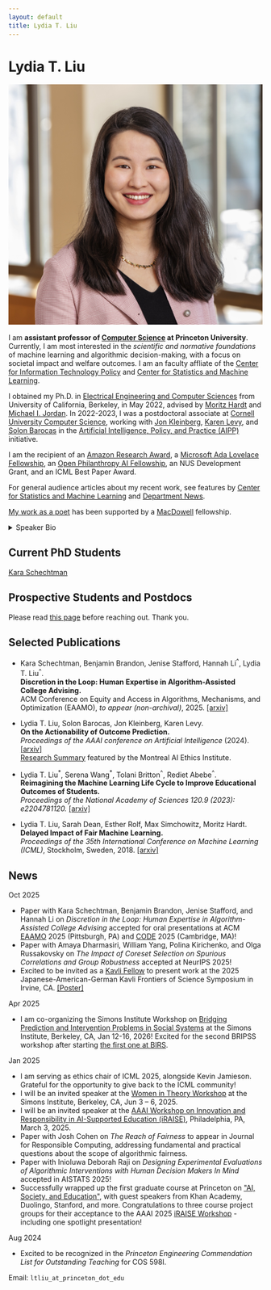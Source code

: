 ```yaml
---
layout: default
title: Lydia T. Liu 
---
```

	
	
# Lydia T. Liu #

<img src="img/01 - Liu 2024 DKC - small.jpg" alt="Photo" class="leftside_image" title="Photo Credit: David Kelly Crow">

I am **assistant professor of [Computer Science](https://www.cs.princeton.edu) at Princeton University**. Currently, I am most interested in the _scientific and normative foundations_ of machine learning and algorithmic decision-making, with a focus on societal impact and welfare outcomes. I am an faculty affliate of the [Center for Information Technology Policy](https://citp.princeton.edu) and [Center for Statistics and Machine Learning](https://csml.princeton.edu).

 I obtained my Ph.D. in [Electrical Engineering and Computer Sciences](https://eecs.berkeley.edu/) from University of California, Berkeley, in May 2022, advised by [Moritz Hardt](http://mrtz.org/) and [Michael I. Jordan](https://people.eecs.berkeley.edu/~jordan/). In 2022-2023, I was a postdoctoral associate at [Cornell University Computer Science](http://cis.cornell.edu/cornell-computing-information-science), working with [Jon Kleinberg](https://www.cs.cornell.edu/home/kleinber/), [Karen Levy](https://www.karen-levy.net), and [Solon Barocas](http://solon.barocas.org) in the [Artificial Intelligence, Policy, and Practice (AIPP)](https://aipp.cis.cornell.edu) initiative. 
 
I am the recipient of an [Amazon Research Award](https://www.amazon.science/research-awards/program-updates/99-amazon-research-awards-recipients-announced), a [Microsoft Ada Lovelace Fellowship](https://www.microsoft.com/en-us/research/academic-program/ada-lovelace-fellowship/), an [Open Philanthropy AI Fellowship](https://www.openphilanthropy.org/focus/global-catastrophic-risks/potential-risks-advanced-artificial-intelligence/open-phil-ai-fellowship-2019-class), an NUS Development Grant, and an ICML Best Paper Award. 

For general audience articles about my recent work, see features by [Center for Statistics and Machine Learning](https://csml.princeton.edu/news/lydia-liu-rethinking-ai’s-impact-society-through-lens-fairness) and [Department News](https://www.cs.princeton.edu/news/lydia-liu-expert-social-impacts-machine-learning-has-joined-faculty).

[My work as a poet](https://lydialiupoet.com/the-problem-of-deer) has been supported by a [MacDowell](https://www.macdowell.org) fellowship.

<details>
  <summary>Speaker Bio</summary>
  <p>Lydia Liu is an Assistant Professor of Computer Science at Princeton University. Her research examines the theoretical foundations of machine learning and algorithmic decision-making, with a focus on long-term societal impact. She obtained her Ph.D. in electrical engineering and computer sciences from the University of California, Berkeley, and completed her postdoctoral research at Cornell University at the Artificial Intelligence, Policy, and Practice (AIPP) initiative.
She is the recipient of an Amazon Research Award, fellowships from Microsoft and  Open Philanthropy, and an ICML Best Paper Award.</p>
</details>


## Current PhD Students
[Kara Schechtman](https://www.karaschechtman.com/about)

## Prospective Students and Postdocs
Please read [this page](/prospective) before reaching out. Thank you.

## Selected Publications
* Kara Schechtman, Benjamin Brandon, Jenise Stafford, Hannah Li<sup>^</sup>, Lydia T. Liu<sup>^</sup>.  
**Discretion in the Loop: Human Expertise in Algorithm-Assisted College Advising.**  
ACM Conference on Equity and Access in Algorithms, Mechanisms, and Optimization (EAAMO), *to appear (non-archival)*, 2025. [[arxiv]](https://arxiv.org/abs/2505.13325)  

* Lydia T. Liu, Solon Barocas, Jon Kleinberg, Karen Levy.  
**On the Actionability of Outcome Prediction.**  
*Proceedings of the AAAI conference on Artificial Intelligence* (2024). [[arxiv]](https://arxiv.org/abs/2309.04470)  
[Research Summary](https://montrealethics.ai/on-the-actionability-of-outcome-prediction/) featured by the Montreal AI Ethics Institute.

* Lydia T. Liu<sup>\*</sup>, Serena Wang<sup>\*</sup>, Tolani Britton<sup>^</sup>, Rediet Abebe<sup>^</sup>.  
**Reimagining the Machine Learning Life Cycle to Improve Educational Outcomes of Students.**  
*Proceedings of the National Academy of Sciences 120.9 (2023): e2204781120.* [[arxiv]](http://arxiv.org/abs/2209.03929) <!--[[eprint]](https://www.pnas.org/eprint/3RXWD4U8UFVCHHUWGFGY/full) [[slides]](/assets/ml4ed-bair-talk.pdf) --> 

* Lydia T. Liu, Sarah Dean, Esther Rolf, Max Simchowitz, Moritz Hardt.  
**Delayed Impact of Fair Machine Learning.**  
*Proceedings of the 35th International Conference on Machine Learning (ICML)*, Stockholm, Sweden, 2018. [[arxiv]](https://arxiv.org/abs/1803.04383)

## News
Oct 2025
* Paper with Kara Schechtman, Benjamin Brandon, Jenise Stafford, and Hannah Li on _Discretion in the Loop: Human Expertise in Algorithm-Assisted College Advising_ accepted for oral presentations at ACM [EAAMO](https://conference.eaamo.org) 2025 (Pittsburgh, PA) and [CODE](https://ide.mit.edu/events/2025-conference-on-digital-experimentation-mit-codemit/) 2025 (Cambridge, MA)! 
* Paper with Amaya Dharmasiri, William Yang, Polina Kirichenko, and Olga Russakovsky on _The Impact of Coreset Selection on Spurious Correlations and Group Robustness_ accepted at NeurIPS 2025!
* Excited to be invited as a [Kavli Fellow](https://www.nasonline.org/news/national-academy-of-sciences-selects-the-2025-kavli-fellows/) to present work at the 2025 Japanese-American-German Kavli Frontiers of Science Symposium in Irvine, CA. [[Poster]](https://drive.google.com/file/d/1Qso8WL55xtINyF9cNwZXz7UuLygR3X9M/view?usp=sharing)
  
Apr 2025
* I am co-organizing the Simons Institute Workshop on [Bridging Prediction and Intervention Problems in Social Systems](https://simons.berkeley.edu/workshops/bridging-prediction-intervention-problems-social-systems) at the Simons Institute, Berkeley, CA,  Jan 12-16, 2026!  Excited for the second BRIPSS workshop after starting [the first one at BIRS](http://www.birs.ca/events/2024/5-day-workshops/24w5283).


Jan 2025  
* I am serving as ethics chair of ICML 2025, alongside Kevin Jamieson. Grateful for the opportunity to give back to the ICML community!
* I will be an invited speaker at the [Women in Theory Workshop](https://womenintheory.wordpress.com) at the Simons Institute, Berkeley, CA,  Jun 3 – 6, 2025. 
* I will be an invited speaker at the [AAAI Workshop on Innovation and Responsibility in AI-Supported Education (iRAISE)](https://iraise-25-aaai.my.canva.site/#agenda), Philadelphia, PA, March 3, 2025.  
* Paper with Josh Cohen on _The Reach of Fairness_ to appear in Journal for Responsible Computing, addressing fundamental and practical questions about the scope of algorithmic fairness.  
* Paper with Inioluwa Deborah Raji on _Designing Experimental Evaluations of Algorithmic Interventions with Human Decision Makers In Mind_ accepted in AISTATS 2025!  
* Successfully wrapped up the first graduate course at Princeton on  ["AI, Society, and Education"](/teaching), with guest speakers from Khan Academy, Duolingo, Stanford, and more. Congratulations to three course project groups for their acceptance to the AAAI 2025 [iRAISE Workshop](https://iraise-25-aaai.my.canva.site/) - including one spotlight presentation!  

Aug 2024   
* Excited to be recognized in the _Princeton Engineering Commendation List for Outstanding Teaching_ for COS 598I.

<!--
> I am presenting work with my students and collaborators ([Liu et al 2024](https://drive.google.com/file/d/1x4tdWdjRK-yB9-agNOPVFr4na-Q5QKYl/view?usp=sharing), [Raji and Liu 2024](), [Stroebl et al 2024]()) at the ICML 2024 Workshop on Humans, Algorithmic Decision-Making and Society: Modeling Interactions and Impact!  
> I will be an invited speaker at TTIC Workshop on Data-Driven Decision Processes: From Theory to Practice (August 26-28).
--> 

<!-- I received an Amazon Research Award for the proposal _From Predictions to Positive Impact: Foundations of Responsible AI in Social Systems_.   --> 
<!-- I co-organized the [BIRS workshop](http://www.birs.ca/events/2024/5-day-workshops/24w5283) on _Bridging Prediction and Intervention Problems in Social Systems_ with  Inioluwa Deborah Raji, Angela Zhou, and Arvind Narayanan, June 3-7, 2024.--> 


<!--Recent talk at the Simons Institute workshop on Societal Considerations and Applications (November 2022):
<iframe width="560" height="315" src="https://www.youtube.com/embed/P1SBnDTylko" title="YouTube video player" frameborder="0" allow="accelerometer; autoplay; clipboard-write; encrypted-media; gyroscope; picture-in-picture" allowfullscreen></iframe> --> 

<!-- [pictures](https://www.flickr.com/photos/158535173@N08/) --> 

<!-- **Updates**. 
> (Nov 2022) I gave a talk at the Simons workshop on Societal Considerations and Applications.
 (Sep 2022) Our cross-disciplinary study of machine learning in education, *Lost in Translation: Reimagining the Machine Learning Life Cycle in Education*, is on [arXiv](http://arxiv.org/abs/2209.03929).
  (Oct 2021) [I attended MIT EECS Rising Stars 2021](https://risingstars21-eecs.mit.edu/liu-lydia-tingruo/)---[apply](https://risingstars21-eecs.mit.edu) for the fall 2022 workshop at UT Austin! We presented our [poster for _Strategic ranking_](/assets/strategic_ranking_poster.pdf) at the inaugural ACM conference on EAAMO. [_Bandit Learning in Decentralized Matching Markets_](https://jmlr.org/papers/v22/20-1429.html) is in vol. 22 of JMLR. See [EC workshop poster](/assets/decentralizedbandits_poster.pdf) and [FODSI talk](/assets/learning_markets.pdf).--> 


			
Email: `ltliu_at_princeton_dot_edu`


